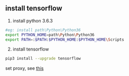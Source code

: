 ## install tensorflow

1. install python 3.6.3

```sh
#eg: install path\Python\Python36
export PYTHON_HOME=path\Python\Python36
export PATH=:$PATH:$PYTHON_HOME:$PYTHON_HOME\Scripts
```
2. install tensorflow

```sh
pip3 install --upgrade tensorflow
```

set proxy, see [this](https://stackoverflow.com/questions/9698557/how-to-use-pip-on-windows-behind-an-authenticating-proxy)
